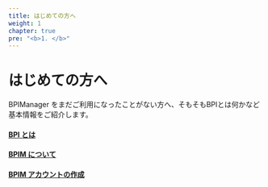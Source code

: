 ```yaml
---
title: はじめての方へ
weight: 1
chapter: true
pre: "<b>1. </b>"
---
```


# はじめての方へ

BPIManager をまだご利用になったことがない方へ、そもそもBPIとは何かなど基本情報をご紹介します。



#### [BPI とは](/begin/aboutbpi/)

#### [BPIM について](/begin/aboutbpimanager/)

#### [BPIM アカウントの作成](/begin/account/)
